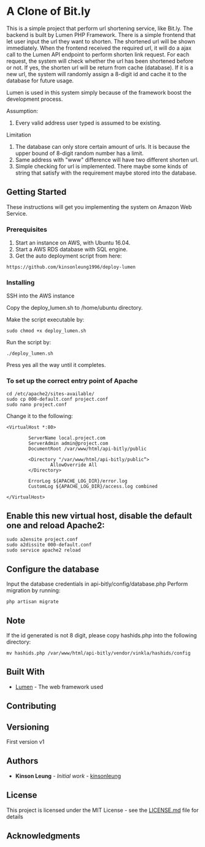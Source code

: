 # A Clone of Bit.ly

This is a simple project that perform url shortening service, like Bit.ly. The backend is built by Lumen PHP Framework. There is a simple frontend that let user input the url they want to shorten. The shortened url will be shown immediately. When the frontend received the required url, it will do a ajax call to the Lumen API endpoint to perform shorten link request. For each request, the system will check whether the url has been shortened before or not. If yes, the shorten url will be return from cache (database). If it is a new url, the system will randomly assign a 8-digit id and cache it to the database for future usage.

Lumen is used in this system simply because of the framework boost the development process.

Assumption:
1. Every valid address user typed is assumed to be existing.

Limitation
1. The database can only store certain amount of urls. It is because the upper bound of 8-digit random number has a limit.
2. Same address with "www" difference will have two different shorten url.
3. Simple checking for url is implemented. There maybe some kinds of string that satisfy with the requirement maybe stored into the database. 
## Getting Started

These instructions will get you implementing the system on Amazon Web Service.

### Prerequisites
1. Start an instance on AWS, with Ubuntu 16.04.
2. Start a AWS RDS database with SQL engine.
3. Get the auto deployment script from here:

```
https://github.com/kinsonleung1996/deploy-lumen
```

### Installing

SSH into the AWS instance

Copy the deploy_lumen.sh to /home/ubuntu directory.

Make the script executable by:

```
sudo chmod +x deploy_lumen.sh
```

Run the script by:

```
./deploy_lumen.sh
```

Press yes all the way until it completes.



### To set up the correct entry point of Apache

```
cd /etc/apache2/sites-available/
sudo cp 000-default.conf project.conf
sudo nano project.conf
```
Change it to the following:
```
<VirtualHost *:80>

        ServerName local.project.com
        ServerAdmin admin@project.com
        DocumentRoot /var/www/html/api-bitly/public

        <Directory "/var/www/html/api-bitly/public“>
                AllowOverride All
        </Directory>

        ErrorLog ${APACHE_LOG_DIR}/error.log
        CustomLog ${APACHE_LOG_DIR}/access.log combined

</VirtualHost>
```

## Enable this new virtual host, disable the default one and reload Apache2:

```
sudo a2ensite project.conf
sudo a2dissite 000-default.conf
sudo service apache2 reload
```
## Configure the database
Input the database credentials in api-bitly/config/database.php
Perform migration by running:
```
php artisan migrate
```
## Note
If the id generated is not 8 digit, please copy hashids.php into the following directory:

```
mv hashids.php /var/www/html/api-bitly/vendor/vinkla/hashids/config
```

## Built With

* [Lumen](https://lumen.laravel.com/) - The web framework used


## Contributing


## Versioning

First version v1

## Authors

* **Kinson Leung** - *Initial work* - [kinsonleung](http://kinsonleung.com)


## License

This project is licensed under the MIT License - see the [LICENSE.md](LICENSE.md) file for details

## Acknowledgments
